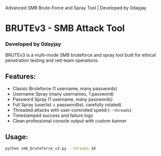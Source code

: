 Advanced SMB Brute-Force and Spray Tool | Developed by 0dayjay
# BRUTEv3 - SMB Attack Tool

### Developed by 0dayjay

BRUTEv3 is a multi-mode SMB bruteforce and spray tool built for ethical penetration testing and red-team operations.

## Features:
- Classic Bruteforce (1 username, many passwords)
- Username Spray (many usernames, 1 password)
- Password Spray (1 username, many passwords)
- Full Spray (userlist + passwordlist, carefully rotated)
- Threaded attacks with user-controlled speed (`--threads`)
- Timestamped success and failure logs
- Clean professional console output with custom banner

## Usage:
```bash
python smb_bruteforce_v3.py --threads 10

